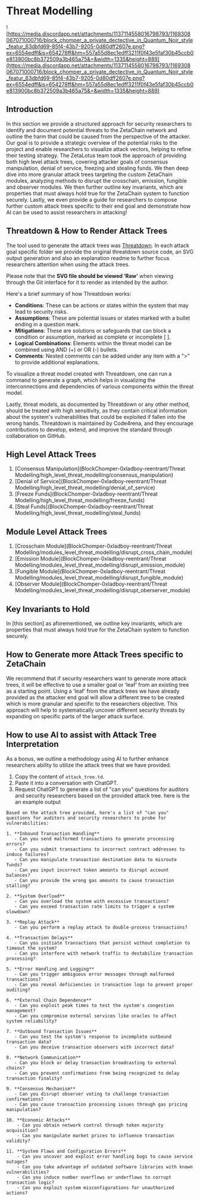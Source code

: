 # Threat Modelling

![https://media.discordapp.net/attachments/1137114558016798793/1169308067071000716/block_chomper_a_private_dectective_in_Quantum_Noir_style_featur_63dbfd69-85f4-43b7-9205-0d80dff2607e.png?ex=6554edff&is=654278ff&hm=557a55d8ec1edff3211f0f43e5faf30b45ccb0e813900bc8b372509a3b465a75&=&width=1335&height=889](https://media.discordapp.net/attachments/1137114558016798793/1169308067071000716/block_chomper_a_private_dectective_in_Quantum_Noir_style_featur_63dbfd69-85f4-43b7-9205-0d80dff2607e.png?ex=6554edff&is=654278ff&hm=557a55d8ec1edff3211f0f43e5faf30b45ccb0e813900bc8b372509a3b465a75&=&width=1335&height=889)

## Introduction

In this section we provide a structured approach for security researchers to identify and document potential threats to the ZetaChain network and outline the harm that could be caused from the perspective of the attacker.  Our goal is to provide a strategic overview of the potential risks to the project and enable researchers to visualize attack vectors, helping to refine their testing strategy. The ZetaLotus team took the approach of providing both high level attack trees, covering attacker goals of consensus manipulation, denial of service, freezing and stealing funds. We then deep dive into more granular attack trees targeting the custom ZetaChain modules, analyzing methods to disrupt the crosschain, emission, fungible and observer modules. We then further outline key invariants, which are properties that must always hold true for the ZetaChain system to function securely. Lastly, we even provide a guide for researchers to compose further custom attack trees specific to their end goal and demonstrate how AI can be used to assist researchers in attacking!

## Threatdown & How to Render Attack Trees

The tool used to generate the attack trees was [Threatdown]([https://threatdown.xyz/#what-is-threat-modeling](https://threatdown.xyz/#what-is-threat-modeling)). In each attack goal specific folder we provide the original threatdown source code, an SVG output generation and also an explanation readme to further focus researchers attention when using the attack trees.

Please note that the ********SVG file should be viewed ‘Raw’******** when viewing through the Git interface for it to render as intended by the author. 

Here's a brief summary of how Threatdown works:

- **Conditions**: These can be actions or states within the system that may lead to security risks.
- **Assumptions**: These are potential issues or states marked with a bullet ending in a question mark.
- **Mitigations**: These are solutions or safeguards that can block a condition or assumption, marked as complete or incomplete [ ].
- **Logical Combinations**: Elements within the threat model can be combined using AND (+) or OR (-) bullets.
- **Comments**: Nested comments can be added under any item with a ">" to provide additional explanations.

To visualize a threat model created with Threatdown, one can run a command to generate a graph, which helps in visualizing the interconnections and dependencies of various components within the threat model.

Lastly, threat models, as documented by Threatdown or any other method, should be treated with high sensitivity, as they contain 
critical information about the system's vulnerabilities that could be exploited if fallen into the wrong hands. Threatdown is maintained by 
Code4rena, and they encourage contributions to develop, extend, and improve the standard through collaboration on GitHub.

## High Level Attack Trees

1. [Consensus Manipulation](BlockChomper-0xladboy-reentrant/Threat Modelling/high_level_threat_modelling/consensus_manipulation)
2. [Denial of Service](BlockChomper-0xladboy-reentrant/Threat Modelling/high_level_threat_modelling/denial_of_service)
3. [Freeze Funds](BlockChomper-0xladboy-reentrant/Threat Modelling/high_level_threat_modelling/freeze_funds)
4. [Steal Funds](BlockChomper-0xladboy-reentrant/Threat Modelling/high_level_threat_modelling/steal_funds)

## Module Level Attack Trees

1. [Crosschain Module](BlockChomper-0xladboy-reentrant/Threat Modelling/modules_level_threat_modelling/disrupt_cross_chain_module)
2. [Emission Module](BlockChomper-0xladboy-reentrant/Threat Modelling/modules_level_threat_modelling/disrupt_emission_module)
3. [Fungible Module](BlockChomper-0xladboy-reentrant/Threat Modelling/modules_level_threat_modelling/disrupt_fungible_module)
4. [Observer Module](BlockChomper-0xladboy-reentrant/Threat Modelling/modules_level_threat_modelling/disrupt_oberserver_module)

## Key Invariants to Hold

In [this section] as aforementioned, we outline key invariants, which are properties that must always hold true for the ZetaChain system to function securely. 

## How to Generate more Attack Trees specific to ZetaChain

We recommend that if security researchers want to generate more attack trees, it will be effective to use a smaller goal or ‘leaf’ from an existing tree as a starting point. Using a ‘leaf’ from the attack trees we have already provided as the attacker end goal will allow a different tree to be created which is more granular and specific to the researchers objective. This approach will help to systematically uncover different security threats by expanding on specific parts of the larger attack surface.

## How to use AI to assist with Attack Tree Interpretation

As a bonus, we outline a methodology using AI to further enhance researchers ability to utilize the attack trees that we have provided.

1. Copy the content of `attack_tree.td`.
2. Paste it into a conversation with ChatGPT.
3. Request ChatGPT to generate a list of "can you" questions for auditors and security researchers based on the provided attack tree.
here is the an example output

```
Based on the attack tree provided, here's a list of "can you" questions for auditors and security researchers to probe for vulnerabilities:

1. **Inbound Transaction Handling**
   - Can you send malformed transactions to generate processing errors?
   - Can you submit transactions to incorrect contract addresses to induce failures?
   - Can you manipulate transaction destination data to misroute funds?
   - Can you input incorrect token amounts to disrupt account balances?
   - Can you provide the wrong gas amounts to cause transaction stalling?

2. **System Overload**
   - Can you overload the system with excessive transactions?
   - Can you exceed transaction rate limits to trigger a system slowdown?

3. **Replay Attack**
   - Can you perform a replay attack to double-process transactions?

4. **Transaction Delays**
   - Can you initiate transactions that persist without completion to timeout the system?
   - Can you interfere with network traffic to destabilize transaction processing?

5. **Error Handling and Logging**
   - Can you trigger ambiguous error messages through malformed transactions?
   - Can you reveal deficiencies in transaction logs to prevent proper auditing?

6. **External Chain Dependence**
   - Can you exploit peak times to test the system's congestion management?
   - Can you compromise external services like oracles to affect system reliability?

7. **Outbound Transaction Issues**
   - Can you test the system's response to incomplete outbound transaction data?
   - Can you deceive transaction observers with incorrect data?

8. **Network Communication**
   - Can you block or delay transaction broadcasting to external chains?
   - Can you prevent confirmations from being recognized to delay transaction finality?

9. **Consensus Mechanism**
   - Can you disrupt observer voting to challenge transaction confirmations?
   - Can you cause transaction processing issues through gas pricing manipulation?

10. **Economic Attacks**
    - Can you obtain network control through token majority acquisition?
    - Can you manipulate market prices to influence transaction validity?

11. **System Flaws and Configuration Errors**
    - Can you uncover and exploit error handling bugs to cause service outages?
    - Can you take advantage of outdated software libraries with known vulnerabilities?
    - Can you induce number overflows or underflows to corrupt transaction logic?
    - Can you exploit system misconfigurations for unauthorized actions?
```
